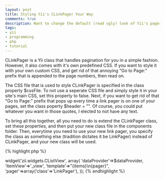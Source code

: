 ```yaml
---
layout: post
title: Styling Yii's CLinkPager Your Way
comments: true
description: Want to change the default (read ugly) look of Yii's pager class? Just follow along...
tags:
- yii
- programming
- php
- tutorial
---
```

CLinkPager is a Yii class that handles pagination for you in a simple fashion.  However, it also comes with it's own predefined CSS.  If you want to style it with your own custom CSS, and get rid of that annoying "Go to Page:" prefix that is appended to the page numbers, then read on.

The CSS file that is used to style CLinkPager is specified in the class property $cssFile.  To not use a seperate CSS file and simply style it in your site's main CSS, set this property to false.  Next, if you want to get rid of that "Go to Page:" prefix that pops up every time a link pager is on one of your pages, set the class poperty $header = "".  Of course, you could put whatever you want in those quotes, I elected to not have any text.

To bring all this together, all you need to do is extend the CLinkPager class, set these properties, and then put your new class file in the components folder.  Then, everytime you need to use your new link pager, you specify the class as something else (tradition dictates it be LinkPager) instead of CLinkPager, and your new class will be used.

{% highlight php %}
<?php
class LinkPager extends CLinkPager
{
        public $cssFile = false;
        public $header = "";
}
{% endhighlight %}

Then to use your new class in a CListView widget, you can specify exactly what class you need like this:
{% highlight php %}
<?php
$this->widget('zii.widgets.CListView', array(
        'dataProvider'=>$dataProvider,
        'itemView'=>'_view',
        'template'=>"{items}\n{pager}",
        'pager'=>array('class'=>'LinkPager'),
));
{% endhighlight %}
